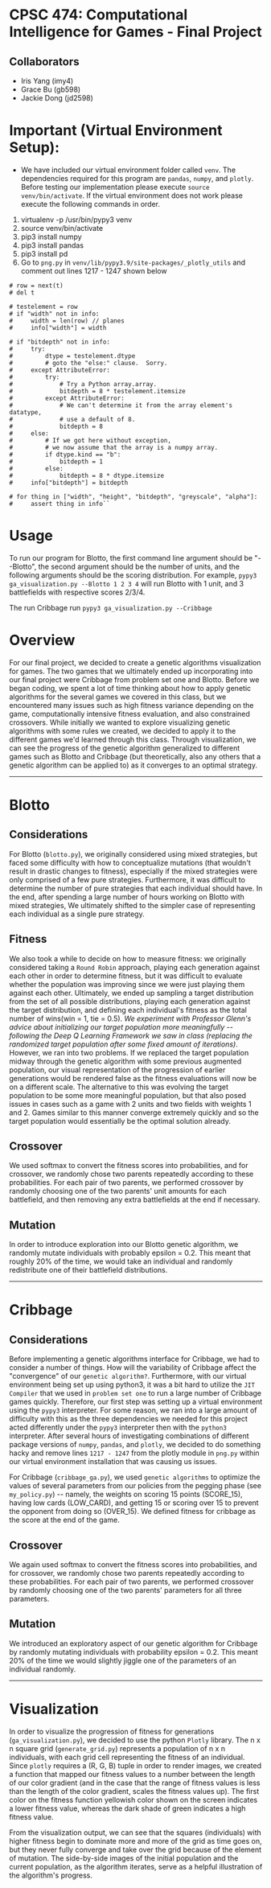 # CPSC 474: Computational Intelligence for Games - Final Project

## Collaborators
- Iris Yang (imy4)
- Grace Bu (gb598)
- Jackie Dong (jd2598)


# Important (Virtual Environment Setup):
- We have included our virtual environment folder called `venv`. The dependencies required for this program are `pandas`, `numpy`, and `plotly`. Before testing our implementation please execute `source venv/bin/activate`. If the virtual environment does not work please execute the following commands in order.

1) virtualenv -p /usr/bin/pypy3 venv
2) source venv/bin/activate
3) pip3 install numpy 
4) pip3 install pandas
5) pip3 install pd
6) Go to `png.py` in `venv/lib/pypy3.9/site-packages/_plotly_utils` and comment out lines 1217 - 1247 shown below
```
# row = next(t)
# del t

# testelement = row
# if "width" not in info:
#     width = len(row) // planes
#     info["width"] = width

# if "bitdepth" not in info:
#     try:
#         dtype = testelement.dtype
#         # goto the "else:" clause.  Sorry.
#     except AttributeError:
#         try:
#             # Try a Python array.array.
#             bitdepth = 8 * testelement.itemsize
#         except AttributeError:
#             # We can't determine it from the array element's datatype,
#             # use a default of 8.
#             bitdepth = 8
#     else:
#         # If we got here without exception,
#         # we now assume that the array is a numpy array.
#         if dtype.kind == "b":
#             bitdepth = 1
#         else:
#             bitdepth = 8 * dtype.itemsize
#     info["bitdepth"] = bitdepth

# for thing in ["width", "height", "bitdepth", "greyscale", "alpha"]:
#     assert thing in info``

```

# Usage
To run our program for Blotto, the first command line argument should be "--Blotto", the second argument should be the number of units, and the following arguments should be the scoring distribution. For example, `pypy3 ga_visualization.py --Blotto 1 2 3 4` will run Blotto with 1 unit, and 3 battlefields with respective scores 2/3/4.

The run Cribbage run `pypy3 ga_visualization.py --Cribbage`


# Overview
For our final project, we decided to create a genetic algorithms visualization for games. The two games that we ultimately ended up incorporating into our final project were Cribbage from problem set one and Blotto. Before we began coding, we spent a lot of time thinking about how to apply genetic algorithms for the several games we covered in this class, but we encountered many issues such as high fitness variance depending on the game, computationally intensive fitness evaluation, and also constrained crossovers. While initially we wanted to explore visualizing genetic algorithms with some rules we created, we decided to apply it to the different games we'd learned through this class. Through visualization, we can see the progress of the genetic algorithm generalized to different games such as Blotto and Cribbage (but theoretically, also any others that a genetic algorithm can be applied to) as it converges to an optimal strategy.

---

# Blotto
## Considerations
For Blotto (`blotto.py`), we originally considered using mixed strategies, but faced some difficulty with how to conceptualize mutations (that wouldn't result in drastic changes to fitness), especially if the mixed strategies were only comprised of a few pure strategies. Furthermore, it was difficult to determine the number of pure strategies that each individual should have. In the end, after spending a large number of hours working on Blotto with mixed strategies, We ultimately shifted to the simpler case of representing each individual as a single pure strategy.

## Fitness
We also took a while to decide on how to measure fitness: we originally considered taking a `Round Robin` approach, playing each generation against each other in order to determine fitness, but it was difficult to evaluate whether the population was improving since we were just playing them against each other. Ultimately, we ended up sampling a target distribution from the set of all possible distributions, playing each generation against the target distribution, and defining each individual's fitness as the total number of wins(win = 1, tie = 0.5). *We experiment with Professor Glenn's advice about initializing our target population more meaningfully -- following the Deep Q Learning Framework we saw in class (replacing the randomized target population after some fixed amount of iterations)*. However, we ran into two problems. If we replaced the target population midway through the genetic algorithm with some previous augmented population, our visual representation of the progression of earlier generations would be rendered false as the fitness evaluations will now be on a different scale. The alternative to this was evolving the target population to be some more meaningful population, but that also posed issues in cases such as a game with 2 units and two fields with weights 1 and 2. Games similar to this manner converge extremely quickly and so the target population would essentially be the optimal solution already.

## Crossover
We used softmax to convert the fitness scores into probabilities, and for crossover, we randomly chose two parents repeatedly according to these probabilities. For each pair of two parents, we performed crossover by randomly choosing one of the two parents' unit amounts for each battlefield, and then removing any extra battlefields at the end if necessary.

## Mutation
In order to introduce exploration into our Blotto genetic algorithm, we randomly mutate individuals with probably epsilon = 0.2. This meant that roughly 20% of the time, we would take an individual and randomly redistribute one of their battlefield distributions.

---

# Cribbage

## Considerations
Before implementing a genetic algorithms interface for Cribbage, we had to consider a number of things. How will the variability of Cribbage affect the "convergence" of our `genetic algorithm?`. Furthermore, with our virtual environment being set up using python3, it was a bit hard to utilize the `JIT Compiler` that we used in `problem set one` to run a large number of Cribbage games quickly. Therefore, our first step was setting up a virtual environment using the `pypy3` interpreter. For some reason, we ran into a large amount of difficulty with this as the three dependencies we needed for this project acted differently under the `pypy3` interpreter then with the `python3` interpreter. After several hours of investigating combinations of different package versions of `numpy`, `pandas`, and `plotly`, we decided to do something hacky and remove lines `1217 - 1247` from the plotly module in `png.py` within our virtual environment installation that was causing us issues.


For Cribbage (`cribbage_ga.py`), we used `genetic algorithms` to optimize the values of several parameters from our policies from the pegging phase (see `my_policy.py`) -- namely, the weights on scoring 15 points (SCORE_15), having low cards (LOW_CARD), and getting 15 or scoring over 15 to prevent the opponent from doing so (OVER_15). We defined fitness for cribbage as the score at the end of the game. 

## Crossover
We again used softmax to convert the fitness scores into probabilities, and for crossover, we randomly chose two parents repeatedly according to these probabilities. For each pair of two parents, we performed crossover by randomly choosing one of the two parents' parameters for all three parameters.

## Mutation
We introduced an exploratory aspect of our genetic algorithm for Cribbage by randomly mutating individuals with probability epsilon = 0.2. This meant 20% of the time we would slightly jiggle one of the parameters of an individual randomly. 

---

# Visualization
In order to visualize the progression of fitness for generations (`ga_visualization.py`), we decided to use the python `Plotly` library. The n x n square grid (`generate_grid.py`) represents a population of n x n individuals, with each grid cell representing the fitness of an individual. Since `plotly` requires a (R, G, B) tuple in order to render images, we created a function that mapped our fitness values to a number between the length of our color gradient (and in the case that the range of fitness values is less than the length of the color gradient, scales the fitness values up). The first color on the fitness function yellowish color shown on the screen indicates a lower fitness value, whereas the dark shade of green indicates a high fitness value.

From the visualization output, we can see that the squares (individuals) with higher fitness begin to dominate more and more of the grid as time goes on, but they never fully converge and take over the grid because of the element of mutation. The side-by-side images of the initial population and the current population, as the algorithm iterates, serve as a helpful illustration of the algorithm's progress.
